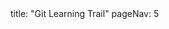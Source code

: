 <frontmatter>
title: "Git Learning Trail"
pageNav: 5
</frontmatter>

<include src="container-inPage-asFlat.md" boilerplate />

